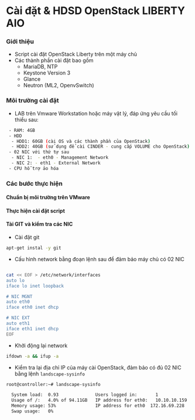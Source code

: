 # Cài đặt & HDSD OpenStack LIBERTY AIO

### Giới thiệu
- Script cài đặt OpenStack Liberty trên một máy chủ
- Các thành phần cài đặt bao gồm
  - MariaDB, NTP
  - Keystone Version 3
  - Glance
  - Neutron (ML2, OpenvSwitch)
  
### Môi trường cài đặt
- LAB trên Vmware Workstation hoặc máy vật lý, đáp ứng yêu cầu tối thiểu sau:
```sh
 - RAM: 4GB
 - HDD
  - HDD1: 60GB (cài OS và các thành phần của OpenStack)
  - HDD2: 40GB (sử dụng để cài CINDER - cung cấp VOLUME cho OpenStack)
 - 02 NIC với thứ tự sau
  - NIC 1:  - eth0 - Management Network
  - NIC 2: - eth1 - External Network
 - CPU hỗ trợ ảo hóa
```

### Các bước thực hiện
#### Chuẩn bị môi trường trên VMware


#### Thực hiện cài đặt script
#### Tải GIT và kiểm tra các NIC
- Cài đặt git
```sh
apt-get instal -y git
```

- Cấu hình network bằng đoạn lệnh sau để đảm bảo máy chủ có 02 NIC
```sh

cat << EOF > /etc/network/interfaces
auto lo
iface lo inet loopback

# NIC MGNT
auto eth0
iface eth0 inet dhcp

# NIC EXT
auto eth1
iface eth1 inet dhcp
EOF

```

- Khởi động lại network
```sh
ifdown -a && ifup -a
```

- Kiểm tra lại địa chỉ IP của máy cài OpenStack, đảm bảo có đủ 02 NIC bằng lệnh `landscape-sysinfo`

```sh
root@controller:~# landscape-sysinfo

  System load:  0.93              Users logged in:       1
  Usage of /:   4.0% of 94.11GB   IP address for eth0:   10.10.10.159
  Memory usage: 53%               IP address for eth0  172.16.69.228
  Swap usage:   0%                
```



